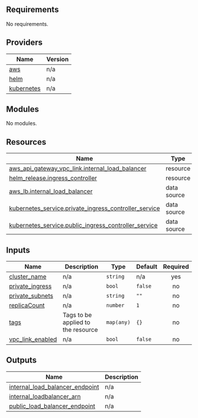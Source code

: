 ## Requirements

No requirements.

## Providers

| Name | Version |
|------|---------|
| <a name="provider_aws"></a> [aws](#provider\_aws) | n/a |
| <a name="provider_helm"></a> [helm](#provider\_helm) | n/a |
| <a name="provider_kubernetes"></a> [kubernetes](#provider\_kubernetes) | n/a |

## Modules

No modules.

## Resources

| Name | Type |
|------|------|
| [aws_api_gateway_vpc_link.internal_load_balancer](https://registry.terraform.io/providers/hashicorp/aws/latest/docs/resources/api_gateway_vpc_link) | resource |
| [helm_release.ingress_controller](https://registry.terraform.io/providers/hashicorp/helm/latest/docs/resources/release) | resource |
| [aws_lb.internal_load_balancer](https://registry.terraform.io/providers/hashicorp/aws/latest/docs/data-sources/lb) | data source |
| [kubernetes_service.private_ingress_controller_service](https://registry.terraform.io/providers/hashicorp/kubernetes/latest/docs/data-sources/service) | data source |
| [kubernetes_service.public_ingress_controller_service](https://registry.terraform.io/providers/hashicorp/kubernetes/latest/docs/data-sources/service) | data source |

## Inputs

| Name | Description | Type | Default | Required |
|------|-------------|------|---------|:--------:|
| <a name="input_cluster_name"></a> [cluster\_name](#input\_cluster\_name) | n/a | `string` | n/a | yes |
| <a name="input_private_ingress"></a> [private\_ingress](#input\_private\_ingress) | n/a | `bool` | `false` | no |
| <a name="input_private_subnets"></a> [private\_subnets](#input\_private\_subnets) | n/a | `string` | `""` | no |
| <a name="input_replicaCount"></a> [replicaCount](#input\_replicaCount) | n/a | `number` | `1` | no |
| <a name="input_tags"></a> [tags](#input\_tags) | Tags to be applied to the resource | `map(any)` | `{}` | no |
| <a name="input_vpc_link_enabled"></a> [vpc\_link\_enabled](#input\_vpc\_link\_enabled) | n/a | `bool` | `false` | no |

## Outputs

| Name | Description |
|------|-------------|
| <a name="output_internal_load_balancer_endpoint"></a> [internal\_load\_balancer\_endpoint](#output\_internal\_load\_balancer\_endpoint) | n/a |
| <a name="output_internal_loadbalancer_arn"></a> [internal\_loadbalancer\_arn](#output\_internal\_loadbalancer\_arn) | n/a |
| <a name="output_public_load_balancer_endpoint"></a> [public\_load\_balancer\_endpoint](#output\_public\_load\_balancer\_endpoint) | n/a |
